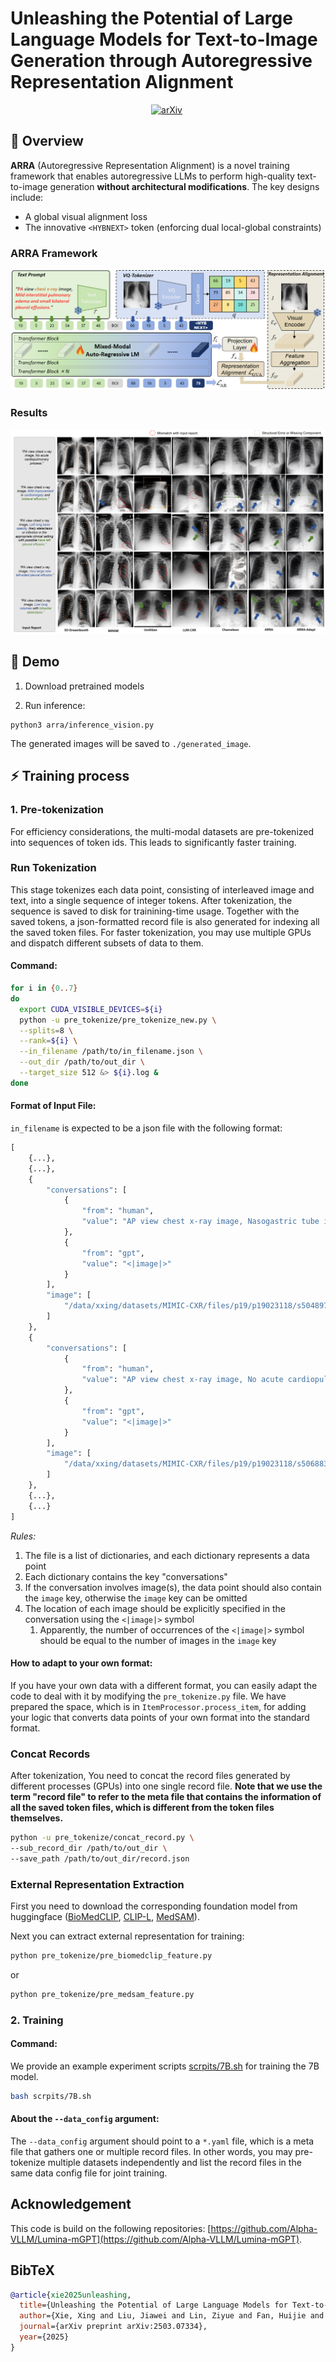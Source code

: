 # Unleashing the Potential of Large Language Models for Text-to-Image Generation through Autoregressive Representation Alignment
<div align="center">
  
[![arXiv](https://img.shields.io/badge/arXiv%20paper-2503.07334-b31b1b.svg)](https://arxiv.org/abs/2503.07334)&nbsp;

</div>

## 🌟 Overview
**ARRA** (Autoregressive Representation Alignment) is a novel training framework that enables autoregressive LLMs to perform high-quality text-to-image generation **without architectural modifications**. The key designs include:
- A global visual alignment loss
- The innovative `<HYBNEXT>` token (enforcing dual local-global constraints)

### ARRA Framework
![ARRA Framework](./pipline.png "ARRA Framework")
### Results
![ARRA Results](./results.png "ARRA Results")


## 🚀 Demo
1. Download pretrained models

2. Run inference:
```
python3 arra/inference_vision.py
```
The generated images will be saved to `./generated_image`.


## ⚡ Training process
### 1. Pre-tokenization
For efficiency considerations, the multi-modal datasets are pre-tokenized into sequences of token ids. This leads to significantly faster training.

### Run Tokenization

This stage tokenizes each data point, consisting of interleaved image and text, into a single sequence of integer tokens. After tokenization, the sequence is saved to disk for trainining-time usage. Together with the saved tokens, a json-formatted record file is also generated for indexing all the saved token files. For faster tokenization, you may use multiple GPUs and dispatch different subsets of data to them.

#### Command:

```bash
for i in {0..7}
do
  export CUDA_VISIBLE_DEVICES=${i}
  python -u pre_tokenize/pre_tokenize_new.py \
  --splits=8 \
  --rank=${i} \
  --in_filename /path/to/in_filename.json \
  --out_dir /path/to/out_dir \
  --target_size 512 &> ${i}.log &
done
```

#### Format of Input File:

`in_filename` is expected to be a json file with the following format:
```python
[
    {...},
    {...},
    {
        "conversations": [
            {
                "from": "human",
                "value": "AP view chest x-ray image, Nasogastric tube is coiled in the stomach."
            },
            {
                "from": "gpt",
                "value": "<|image|>"
            }
        ],
        "image": [
            "/data/xxing/datasets/MIMIC-CXR/files/p19/p19023118/s50489739/da2a33b1-a3e756c6-9aec59ef-dcc2bfe8-0e872a6f.jpg"
        ]
    },
    {
        "conversations": [
            {
                "from": "human",
                "value": "AP view chest x-ray image, No acute cardiopulmonary process.  No evidence of free air beneath the diaphragms."
            },
            {
                "from": "gpt",
                "value": "<|image|>"
            }
        ],
        "image": [
            "/data/xxing/datasets/MIMIC-CXR/files/p19/p19023118/s50688363/2d8ff122-9033f698-4190575b-d5de4716-f11842b9.jpg"
        ]
    },
    {...},
    {...}
]
```

*Rules:*

1. The file is a list of dictionaries, and each dictionary represents a data point
2. Each dictionary contains the key "conversations"
3. If the conversation involves image(s), the data point should also contain the `image` key, otherwise the `image` key can be omitted
4. The location of each image should be explicitly specified in the conversation using the `<|image|>` symbol
   1. Apparently, the number of occurrences of the `<|image|>` symbol should be equal to the number of images in the `image` key


#### How to adapt to your own format:

If you have your own data with a different format, you can easily adapt the code to deal with it by modifying the `pre_tokenize.py` file.
We have prepared the space, which is in `ItemProcessor.process_item`, for adding your logic that converts data points of your own format into the standard format.

### Concat Records

After tokenization, You need to concat the record files generated by different processes (GPUs) into one single record file.
**Note that we use the term "record file" to refer to the meta file that contains the information of all the saved token files,
which is different from the token files themselves.**

```bash
python -u pre_tokenize/concat_record.py \
--sub_record_dir /path/to/out_dir \
--save_path /path/to/out_dir/record.json
```

### External Representation Extraction
First you need to download the corresponding foundation model from huggingface ([BioMedCLIP](https://huggingface.co/chuhac/BiomedCLIP-vit-bert-hf),
[CLIP-L](https://huggingface.co/openai/clip-vit-large-patch14),
[MedSAM](https://huggingface.co/wanglab/medsam-vit-base)).

Next you can extract external representation for training:
```bash
python pre_tokenize/pre_biomedclip_feature.py
```
or
```bash
python pre_tokenize/pre_medsam_feature.py
```

### 2. Training

#### Command:
We provide an example experiment scripts [scrpits/7B.sh](arra/scrpits/7B.sh) for training the 7B model.

```bash
bash scrpits/7B.sh
```


#### About the `--data_config` argument:
The ``--data_config`` argument should point to a `*.yaml` file, which is a meta file that gathers one or multiple record files.
In other words, you may pre-tokenize multiple datasets independently and list the record files in the same data config file
for joint training.

## Acknowledgement
This code is build on the following repositories:
[https://github.com/Alpha-VLLM/Lumina-mGPT](https://github.com/Alpha-VLLM/Lumina-mGPT).

## BibTeX
```bibtex
@article{xie2025unleashing,
  title={Unleashing the Potential of Large Language Models for Text-to-Image Generation through Autoregressive Representation Alignment},
  author={Xie, Xing and Liu, Jiawei and Lin, Ziyue and Fan, Huijie and Han, Zhi and Tang, Yandong and Qu, Liangqiong},
  journal={arXiv preprint arXiv:2503.07334},
  year={2025}
}
